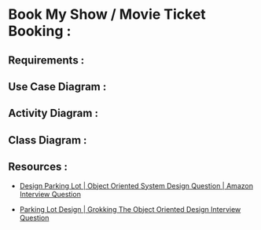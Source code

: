 # Book My Show / Movie Ticket Booking :

## Requirements :



## Use Case Diagram :


## Activity Diagram :


## Class Diagram :

## Resources :

* [Design Parking Lot | Object Oriented System Design Question | Amazon Interview Question](https://www.youtube.com/watch?v=nwioCA5nrYc)

* [Parking Lot Design | Grokking The Object Oriented Design Interview Question](https://www.youtube.com/watch?v=tVRyb4HaHgw&t=710s)
